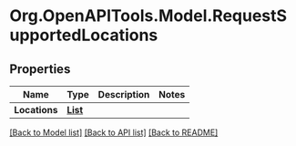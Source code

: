 # Org.OpenAPITools.Model.RequestSupportedLocations

## Properties

Name | Type | Description | Notes
------------ | ------------- | ------------- | -------------
**Locations** | [**List<RequestLocation>**](RequestLocation.md) |  | 

[[Back to Model list]](../README.md#documentation-for-models) [[Back to API list]](../README.md#documentation-for-api-endpoints) [[Back to README]](../README.md)


